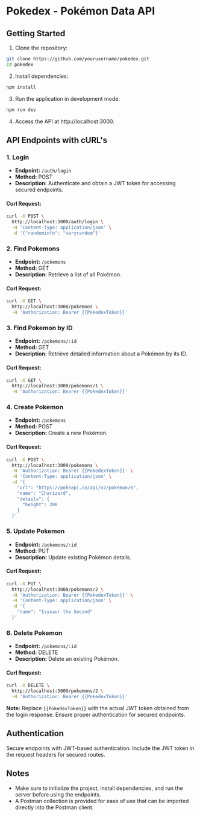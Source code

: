 # Pokedex - Pokémon Data API

## Getting Started

1. Clone the repository:

```bash
git clone https://github.com/yourusername/pokedex.git
cd pokedex
```

2. Install dependencies:

```bash
npm install
```

3. Run the application in development mode:

```bash
npm run dev
```

4. Access the API at http://localhost:3000.

## API Endpoints with cURL's

### 1. **Login**

- **Endpoint:** `/auth/login`
- **Method:** POST
- **Description:** Authenticate and obtain a JWT token for accessing secured endpoints.

#### Curl Request:

```bash
curl -X POST \
  http://localhost:3000/auth/login \
  -H 'Content-Type: application/json' \
  -d '{"randominfo": "veryrandom"}'
```

### 2. **Find Pokemons**

- **Endpoint:** `/pokemons`
- **Method:** GET
- **Description:** Retrieve a list of all Pokémon.

#### Curl Request:

```bash
curl -X GET \
  http://localhost:3000/pokemons \
  -H 'Authorization: Bearer {{PokedexToken}}'
```

### 3. **Find Pokemon by ID**

- **Endpoint:** `/pokemons/:id`
- **Method:** GET
- **Description:** Retrieve detailed information about a Pokémon by its ID.

#### Curl Request:

```bash
curl -X GET \
  http://localhost:3000/pokemons/1 \
  -H 'Authorization: Bearer {{PokedexToken}}'
```

### 4. **Create Pokemon**

- **Endpoint:** `/pokemons`
- **Method:** POST
- **Description:** Create a new Pokémon.

#### Curl Request:

```bash
curl -X POST \
  http://localhost:3000/pokemons \
  -H 'Authorization: Bearer {{PokedexToken}}' \
  -H 'Content-Type: application/json' \
  -d '{
    "url": "https://pokeapi.co/api/v2/pokemon/6",
    "name": "Charizard",
    "details": {
      "height": 200
    }
  }'
```

### 5. **Update Pokemon**

- **Endpoint:** `/pokemons/:id`
- **Method:** PUT
- **Description:** Update existing Pokémon details.

#### Curl Request:

```bash
curl -X PUT \
  http://localhost:3000/pokemons/2 \
  -H 'Authorization: Bearer {{PokedexToken}}' \
  -H 'Content-Type: application/json' \
  -d '{
    "name": "Ivysaur the Second"
  }'
```

### 6. **Delete Pokemon**

- **Endpoint:** `/pokemons/:id`
- **Method:** DELETE
- **Description:** Delete an existing Pokémon.

#### Curl Request:

```bash
curl -X DELETE \
  http://localhost:3000/pokemons/2 \
  -H 'Authorization: Bearer {{PokedexToken}}'
```

**Note:** Replace `{{PokedexToken}}` with the actual JWT token obtained from the login response. Ensure proper authentication for secured endpoints.

## Authentication

Secure endpoints with JWT-based authentication. Include the JWT token in the request headers for secured routes.

## Notes

- Make sure to initialize the project, install dependencies, and run the server before using the endpoints.
- A Postman collection is provided for ease of use that can be imported directly into the Postman client.
